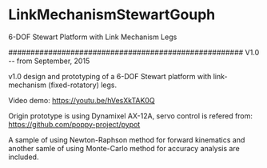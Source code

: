 # LinkMechanismStewartGouph
6-DOF Stewart Platform with Link Mechanism Legs

#####################################################
V1.0 -- from September, 2015

v1.0 design and prototyping of a 6-DOF Stewart platform with link-mechanism (fixed-rotatory) legs. 

Video demo:  https://youtu.be/hVesXkTAK0Q

Origin prototype is using Dynamixel AX-12A, servo control is refered from: https://github.com/poppy-project/pypot

A sample of using Newton-Raphson method for forward kinematics and another samle of using Monte-Carlo method for accuracy analysis are included.
